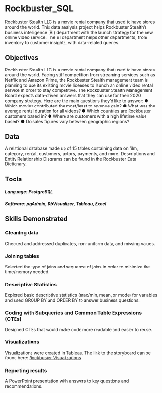 # Rockbuster_SQL
Rockbuster Stealth LLC is a movie rental company that used to have stores around the world. This data analysis project helps Rockbuster Stealth’s business intelligence (BI) department with the launch strategy for the new online video service. The BI department helps other departments, from inventory to customer insights, with data-related queries.
## Objectives
Rockbuster Stealth LLC is a movie rental company that used to have stores around the world. Facing stiff competition from streaming services such as Netflix and Amazon Prime, the Rockbuster Stealth management team is planning to use its existing movie licenses to launch an online video rental service in order to stay competitive. The Rockbuster Stealth Management Board expects data-driven answers that they can use for their 2020 company strategy. Here are the main questions they’d like to answer:
● Which movies contributed the most/least to revenue gain?
● What was the average rental duration for all videos?
● Which countries are Rockbuster customers based in?
● Where are customers with a high lifetime value based?
● Do sales figures vary between geographic regions?
## Data
A relational database made up of 15 tables containing data on film, category, rental, customers, actors, payments, and more.
Descriptions and Entity Relationship Diagrams can be found in the Rockbuster Data Dictionary.
## Tools
##### Language: PostgreSQL 
##### Software: pgAdmin, DbVisualizer, Tableau, Excel
## Skills Demonstrated
### Cleaning data
Checked and addressed duplicates, non-uniform data, and missing values.
### Joining tables
Selected the type of joins and sequence of joins in order to minimize the time/memory needed.
### Descriptive Statistics
Explored basic descriptive statistics (max/min, mean, or mode) for variables and used GROUP BY and ORDER BY to answer business questions.
### Coding with Subqueries and Common Table Expressions (CTEs)
Designed CTEs that would make code more readable and easier to reuse.
### Visualizations
Visualizations were created in Tableau. The link to the storyboard can be found here: [Rockbuster Visualizations](https://public.tableau.com/app/profile/rangamani.varadachary/viz/rbmani_CF_Exercise10_Rockbuster/RockbusterRentalStory?publish=yes)
### Reporting results
A PowerPoint presentation with answers to key questions and recommendations.


